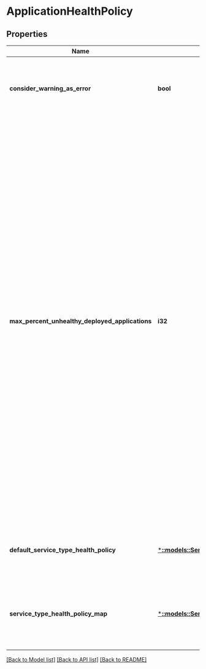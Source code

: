 # ApplicationHealthPolicy

## Properties
Name | Type | Description | Notes
------------ | ------------- | ------------- | -------------
**consider_warning_as_error** | **bool** | Indicates whether warnings are treated with the same severity as errors. | [optional] [default to null]
**max_percent_unhealthy_deployed_applications** | **i32** | The maximum allowed percentage of unhealthy deployed applications. Allowed values are Byte values from zero to 100. The percentage represents the maximum tolerated percentage of deployed applications that can be unhealthy before the application is considered in error. This is calculated by dividing the number of unhealthy deployed applications over the number of nodes where the application is currently deployed on in the cluster. The computation rounds up to tolerate one failure on small numbers of nodes. Default percentage is zero. | [optional] [default to null]
**default_service_type_health_policy** | [***::models::ServiceTypeHealthPolicy**](ServiceTypeHealthPolicy.md) | The health policy used by default to evaluate the health of a service type. | [optional] [default to null]
**service_type_health_policy_map** | [***::models::ServiceTypeHealthPolicyMap**](ServiceTypeHealthPolicyMap.md) | The map with service type health policy per service type name. The map is empty by default. | [optional] [default to null]

[[Back to Model list]](../README.md#documentation-for-models) [[Back to API list]](../README.md#documentation-for-api-endpoints) [[Back to README]](../README.md)


